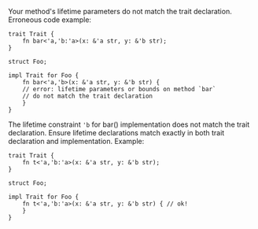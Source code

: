 Your method's lifetime parameters do not match the trait declaration.
Erroneous code example:

```compile_fail,E0195
trait Trait {
    fn bar<'a,'b:'a>(x: &'a str, y: &'b str);
}

struct Foo;

impl Trait for Foo {
    fn bar<'a,'b>(x: &'a str, y: &'b str) {
    // error: lifetime parameters or bounds on method `bar`
    // do not match the trait declaration
    }
}
```

The lifetime constraint `'b` for bar() implementation does not match the
trait declaration. Ensure lifetime declarations match exactly in both trait
declaration and implementation. Example:

```
trait Trait {
    fn t<'a,'b:'a>(x: &'a str, y: &'b str);
}

struct Foo;

impl Trait for Foo {
    fn t<'a,'b:'a>(x: &'a str, y: &'b str) { // ok!
    }
}
```
